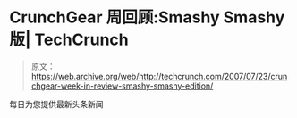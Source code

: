 # CrunchGear 周回顾:Smashy Smashy 版| TechCrunch

> 原文：<https://web.archive.org/web/http://techcrunch.com/2007/07/23/crunchgear-week-in-review-smashy-smashy-edition/>

每日为您提供最新头条新闻